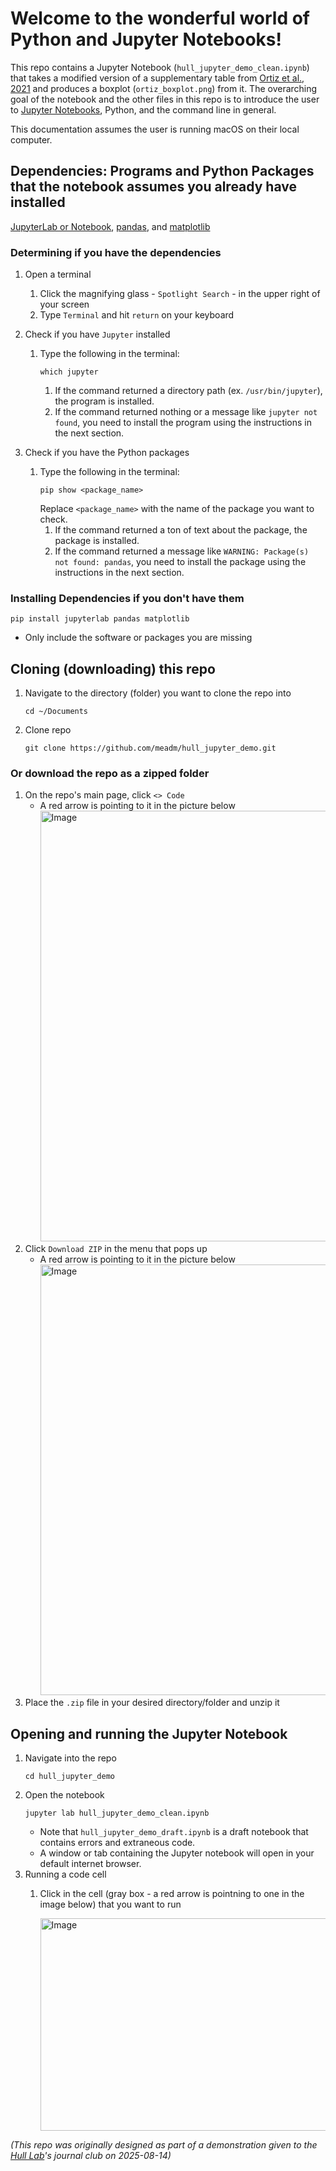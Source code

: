# Welcome to the wonderful world of Python and Jupyter Notebooks!
This repo contains a Jupyter Notebook (`hull_jupyter_demo_clean.ipynb`) that takes a modified version of a supplementary table from [Ortiz et al., 2021](https://journals.asm.org/doi/10.1128/mbio.01672-21) and produces a boxplot (`ortiz_boxplot.png`) from it. The overarching goal of the notebook and the other files in this repo is to introduce the user to [Jupyter Notebooks](https://jupyter.org/), Python, and the command line in general.

This documentation assumes the user is running macOS on their local computer.

## Dependencies: Programs and Python Packages that the notebook assumes you already have installed
[JupyterLab or Notebook](https://jupyter.org/), [pandas](https://pandas.pydata.org/), and [matplotlib](https://matplotlib.org/)

### Determining if you have the dependencies
1. Open a terminal
    1. Click the magnifying glass - `Spotlight Search` - in the upper right of your screen
    2. Type `Terminal` and hit `return` on your keyboard
1. Check if you have `Jupyter` installed
    1. Type the following in the terminal:
        ```
        which jupyter
        ```
        1. If the command returned a directory path (ex. `/usr/bin/jupyter`), the program is installed.
        2. If the command returned nothing or a message like `jupyter not found`, you need to install the program using the instructions in the next section.

3. Check if you have the Python packages
    1. Type the following in the terminal:
        ```
        pip show <package_name>
        ```
        Replace `<package_name>` with the name of the package you want to check.
       1. If the command returned a ton of text about the package, the package is installed.
       2. If the command returned a message like `WARNING: Package(s) not found: pandas`, you need to install the package using the instructions in the next section.
### Installing Dependencies if you don't have them
```
pip install jupyterlab pandas matplotlib
```
- Only include the software or packages you are missing
  
## Cloning (downloading) this repo
1. Navigate to the directory (folder) you want to clone the repo into
    ```
    cd ~/Documents
    ```
2. Clone repo
    ```
    git clone https://github.com/meadm/hull_jupyter_demo.git
    ```

### Or download the repo as a zipped folder
1. On the repo's main page, click `<> Code`
    - A red arrow is pointing to it in the picture below
      <img width="1439" height="689" alt="Image" src="https://github.com/user-attachments/assets/30073f78-009f-4586-a6cd-bf5e8e9273d2" />
2. Click `Download ZIP` in the menu that pops up
    - A red arrow is pointing to it in the picture below
      <img width="1439" height="689" alt="Image" src="https://github.com/user-attachments/assets/6ad5f891-1acf-43c0-bf41-26946031633c" />
3. Place the `.zip` file in your desired directory/folder and unzip it

## Opening and running the Jupyter Notebook
1. Navigate into the repo
   ```
   cd hull_jupyter_demo
   ```
2. Open the notebook
   ```
   jupyter lab hull_jupyter_demo_clean.ipynb
   ```
   - Note that `hull_jupyter_demo_draft.ipynb` is a draft notebook that contains errors and extraneous code.
   - A window or tab containing the Jupyter notebook will open in your default internet browser.
3. Running a code cell
   1. Click in the cell (gray box - a red arrow is pointning to one in the image below) that you want to run

      <img width="700" height="340" alt="Image" src="https://github.com/user-attachments/assets/4cd5b8af-0da7-4e13-88cc-0e523469cae8" />   




*(This repo was originally designed as part of a demonstration given to the [Hull Lab](https://hulllab.bmolchem.wisc.edu/dr-christina-hull-2/)'s journal club on 2025-08-14)*
